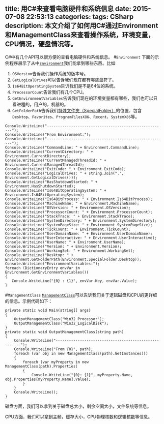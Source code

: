 title: 用C#来查看电脑硬件和系统信息
date: 2015-07-08 22:53:13
categories:
tags: CSharp
description: 本文介绍了如何用C#通过Environment和ManagementClass来查看操作系统，环境变量，CPU情况，硬盘情况等。
---
C#中有几个API可以很方便的查看电脑硬件和系统信息。
#`Environment`
下面的示例程序展示了从中[`Environment`](https://msdn.microsoft.com/en-us/library/System.Environment%28v=vs.110%29.aspx)我们能拿到哪些东西。比如  
1. `OSVersion`告诉我们操作系统的版本号。  
1. `GetLogicalDrives`可以告诉我们现在都有哪些盘符了。  
1. `Is64BitOperatingSystem`告诉我们是不是64位的系统。  
1. `ProcessorCount`告诉我们有几个CPU。  
1. `GetEnvironmentVariables`告诉我们现在的环境变量都有哪些，我们也可以只看进程的，用户的，机器的。  
1. `GetFolderPath`告诉我们[特殊文件夹（SpecialFolder）](https://msdn.microsoft.com/en-us/library/system.environment.specialfolder%28v=vs.110%29.aspx)的位置，包含`Desktop`、`Favorites`、`ProgramFilesX86`、`Recent`、`SystemX86`等。  
```
Console.WriteLine("------------------------------------------------------");
Console.WriteLine("From Environment:");
Console.WriteLine("------------------------------------------------------");
Console.WriteLine("CommandLine: " + Environment.CommandLine);
Console.WriteLine("CurrentDirectory: " + Environment.CurrentDirectory);
Console.WriteLine("CurrentManagedThreadId: " + Environment.CurrentManagedThreadId);
Console.WriteLine("ExitCode: " + Environment.ExitCode);
Console.WriteLine("LogicalDrives: " + string.Join(",", Environment.GetLogicalDrives()));
Console.WriteLine("HasShutdownStarted: " + Environment.HasShutdownStarted);
Console.WriteLine("Is64BitOperatingSystem: " + Environment.Is64BitOperatingSystem);
Console.WriteLine("Is64BitProcess: " + Environment.Is64BitProcess);
Console.WriteLine("MachineName: " + Environment.MachineName);
Console.WriteLine("OSVersion: " + Environment.OSVersion);
Console.WriteLine("ProcessorCount: " + Environment.ProcessorCount);
Console.WriteLine("StackTrace: " + Environment.StackTrace);
Console.WriteLine("SystemDirectory: " + Environment.SystemDirectory);
Console.WriteLine("SystemPageSize: " + Environment.SystemPageSize);
Console.WriteLine("TickCount: " + Environment.TickCount);
Console.WriteLine("UserDomainName: " + Environment.UserDomainName);
Console.WriteLine("UserInteractive: " + Environment.UserInteractive);
Console.WriteLine("UserName: " + Environment.UserName);
Console.WriteLine("Version: " + Environment.Version);
Console.WriteLine("WorkingSet: " + Environment.WorkingSet);
Console.WriteLine("Desktop: " + Environment.GetFolderPath(Environment.SpecialFolder.Desktop));
Console.WriteLine("EnvironmentVariables:");
foreach (DictionaryEntry envVar in Environment.GetEnvironmentVariables())
{
   Console.WriteLine("{0} : {1}", envVar.Key, envVar.Value);
}
```
#`ManagementClass`
[`ManagementClass`](https://msdn.microsoft.com/en-us/library/system.management.managementclass%28v=vs.110%29.aspx)可以告诉我们关于逻辑磁盘和CPU的更详细的信息。示例代码如下：

```
private static void Main(string[] args)
{
	OutputManagementClass("Win32_Processor");
	OutputManagementClass("Win32_LogicalDisk");
}
private static void OutputManagementClass(string path)
{
	Console.WriteLine("------------------------------------------------------");
	Console.WriteLine("From {0}", path);
	foreach (var obj in new ManagementClass(path).GetInstances())
	{
		foreach (var myProperty in new ManagementClass(path).Properties)
		{
			Console.WriteLine("{0}: {1}", myProperty.Name, obj.Properties[myProperty.Name].Value);
		}
	}
	Console.WriteLine();
}
```

磁盘方面，我们可以拿到关于磁盘总大小，剩余空间大小，文件系统等信息。

CPU方面，我们可以拿到主频，缓存大小，CPU物理核数和逻辑核数等信息。

